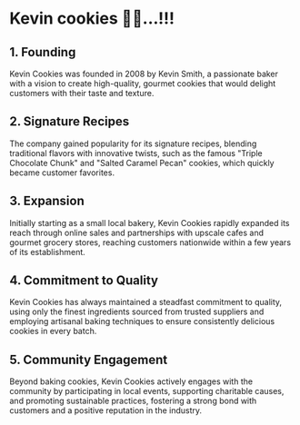 # Kevin cookies 🍪😋...!!! 

## 1. Founding

Kevin Cookies was founded in 2008 by Kevin Smith, a passionate baker with a vision to create high-quality, gourmet cookies that would delight customers with their taste and texture.

## 2. Signature Recipes

The company gained popularity for its signature recipes, blending traditional flavors with innovative twists, such as the famous "Triple Chocolate Chunk" and "Salted Caramel Pecan" cookies, which quickly became customer favorites.

## 3. Expansion

Initially starting as a small local bakery, Kevin Cookies rapidly expanded its reach through online sales and partnerships with upscale cafes and gourmet grocery stores, reaching customers nationwide within a few years of its establishment.

## 4. Commitment to Quality

Kevin Cookies has always maintained a steadfast commitment to quality, using only the finest ingredients sourced from trusted suppliers and employing artisanal baking techniques to ensure consistently delicious cookies in every batch.

## 5. Community Engagement

Beyond baking cookies, Kevin Cookies actively engages with the community by participating in local events, supporting charitable causes, and promoting sustainable practices, fostering a strong bond with customers and a positive reputation in the industry.

